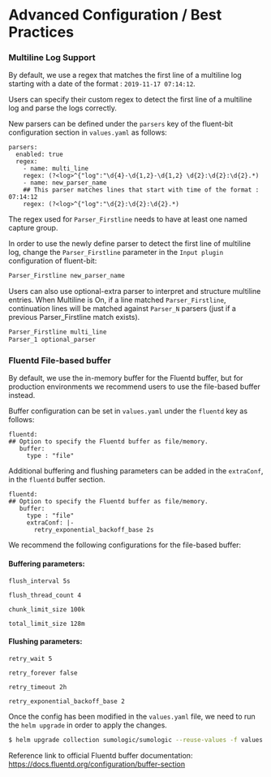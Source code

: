 
# Advanced Configuration / Best Practices


### Multiline Log Support

By default, we use a regex that matches the first line of a multiline log starting with a date of the format : `2019-11-17 07:14:12`.

Users can specify their custom regex to detect the first line of a multiline log and parse the logs correctly.

New parsers can be defined under the `parsers` key of the fluent-bit configuration section in `values.yaml` as follows:

```
parsers:
  enabled: true
  regex:
    - name: multi_line
    regex: (?<log>^{"log":"\d{4}-\d{1,2}-\d{1,2} \d{2}:\d{2}:\d{2}.*)
    - name: new_parser_name
    ## This parser matches lines that start with time of the format : 07:14:12
    regex: (?<log>^{"log":"\d{2}:\d{2}:\d{2}.*)
```

The regex used for `Parser_Firstline` needs to have at least one named capture group.

In order to use the newly define parser to detect the first line of multiline log, change the `Parser_Firstline` parameter in the `Input plugin` configuration of fluent-bit:

```bash
Parser_Firstline new_parser_name
```

Users can also use optional-extra parser to interpret and structure multiline entries.
When Multiline is On, if a line matched `Parser_Firstline`, continuation lines will be matched against `Parser_N` parsers (just if a previous Parser_Firstline match exists).

```bash
Parser_Firstline multi_line
Parser_1 optional_parser
```

### Fluentd File-based buffer

By default, we use the in-memory buffer for the Fluentd buffer, but for production environments we recommend users to use the file-based buffer instead.

Buffer configuration can be set in `values.yaml` under the `fluentd` key as follows:

```
fluentd:
## Option to specify the Fluentd buffer as file/memory.
   buffer: 
     type : "file"
```

Additional buffering and flushing parameters can be added in the `extraConf`, in the `fluentd` buffer section.

```
fluentd:
## Option to specify the Fluentd buffer as file/memory.
   buffer: 
     type : "file"
     extraConf: |-
       retry_exponential_backoff_base 2s
```

We recommend the following configurations for the file-based buffer:

#### Buffering parameters:
```
flush_interval 5s

flush_thread_count 4

chunk_limit_size 100k

total_limit_size 128m
```

####  Flushing parameters:
```
retry_wait 5

retry_forever false

retry_timeout 2h

retry_exponential_backoff_base 2
```

Once the config has been modified in the `values.yaml` file,  we need to run the `helm upgrade` in order to apply the changes.

```bash
$ helm upgrade collection sumologic/sumologic --reuse-values -f values.yaml
```

Reference link to official Fluentd buffer documentation: https://docs.fluentd.org/configuration/buffer-section